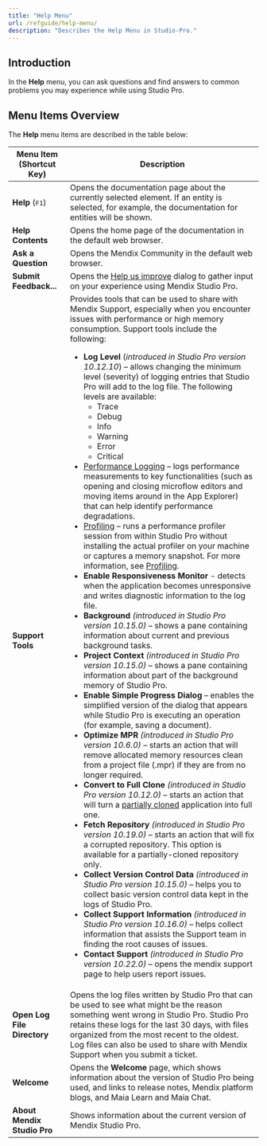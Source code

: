 ```yaml
---
title: "Help Menu"
url: /refguide/help-menu/
description: "Describes the Help Menu in Studio-Pro."
---
```


## Introduction

In the **Help** menu, you can ask questions and find answers to common problems you may experience while using Studio Pro. 

## Menu Items Overview

The **Help** menu items are described in the table below:

| Menu Item (Shortcut Key)    | Description                                                                                                                                                                                                                                                                                                                                                                                                                                                                                                                                                                                                                                                                                                                                                                                                                                                                                                                                                                                                                                                                                                                                                                                                                                                                                                                                                                                                                                                                                                                                                                                                                                                                                                                                                                                                                                                                                                                                                                                                                                                                                                                                                                                                                                                                                                                                                                                                                                                                                                                                                                                                                                                                                   |
|-----------------------------|-----------------------------------------------------------------------------------------------------------------------------------------------------------------------------------------------------------------------------------------------------------------------------------------------------------------------------------------------------------------------------------------------------------------------------------------------------------------------------------------------------------------------------------------------------------------------------------------------------------------------------------------------------------------------------------------------------------------------------------------------------------------------------------------------------------------------------------------------------------------------------------------------------------------------------------------------------------------------------------------------------------------------------------------------------------------------------------------------------------------------------------------------------------------------------------------------------------------------------------------------------------------------------------------------------------------------------------------------------------------------------------------------------------------------------------------------------------------------------------------------------------------------------------------------------------------------------------------------------------------------------------------------------------------------------------------------------------------------------------------------------------------------------------------------------------------------------------------------------------------------------------------------------------------------------------------------------------------------------------------------------------------------------------------------------------------------------------------------------------------------------------------------------------------------------------------------------------------------------------------------------------------------------------------------------------------------------------------------------------------------------------------------------------------------------------------------------------------------------------------------------------------------------------------------------------------------------------------------------------------------------------------------------------------------------------------------|
| **Help** (<kbd>F1</kbd>)    | Opens the documentation page about the currently selected element. If an entity is selected, for example, the documentation for entities will be shown.                                                                                                                                                                                                                                                                                                                                                                                                                                                                                                                                                                                                                                                                                                                                                                                                                                                                                                                                                                                                                                                                                                                                                                                                                                                                                                                                                                                                                                                                                                                                                                                                                                                                                                                                                                                                                                                                                                                                                                                                                                                                                                                                                                                                                                                                                                                                                                                                                                                                                                                                       |
| **Help Contents**           | Opens the home page of the documentation in the default web browser.                                                                                                                                                                                                                                                                                                                                                                                                                                                                                                                                                                                                                                                                                                                                                                                                                                                                                                                                                                                                                                                                                                                                                                                                                                                                                                                                                                                                                                                                                                                                                                                                                                                                                                                                                                                                                                                                                                                                                                                                                                                                                                                                                                                                                                                                                                                                                                                                                                                                                                                                                                                                                          |
| **Ask a Question**          | Opens the Mendix Community in the default web browser.                                                                                                                                                                                                                                                                                                                                                                                                                                                                                                                                                                                                                                                                                                                                                                                                                                                                                                                                                                                                                                                                                                                                                                                                                                                                                                                                                                                                                                                                                                                                                                                                                                                                                                                                                                                                                                                                                                                                                                                                                                                                                                                                                                                                                                                                                                                                                                                                                                                                                                                                                                                                                                        |
| **Submit Feedback...**      | Opens the [Help us improve](/refguide/feedback-survey/) dialog to gather input on your experience using Mendix Studio Pro.                                                                                                                                                                                                                                                                                                                                                                                                                                                                                                                                                                                                                                                                                                                                                                                                                                                                                                                                                                                                                                                                                                                                                                                                                                                                                                                                                                                                                                                                                                                                                                                                                                                                                                                                                                                                                                                                                                                                                                                                                                                                                                                                                                                                                                                                                                                                                                                                                                                                                                                                                                                      |
| **Support Tools**           | Provides tools that can be used to share with Mendix Support, especially when you encounter issues with performance or high memory consumption. Support tools include the following: <br><ul><li>**Log Level** (*introduced in Studio Pro version 10.12.10*) – allows changing the minimum level (severity) of logging entries that Studio Pro will add to the log file. The following levels are available:<br><ul><li>Trace</li><li>Debug</li><li>Info</li><li>Warning</li><li>Error</li><li>Critical</li></ul></li><li>[Performance Logging](/refguide/performance-logging/) – logs performance measurements to key functionalities (such as opening and closing microflow editors and moving items around in the App Explorer) that can help identify performance degradations.</li> <li>[Profiling](/refguide/profiling/) – runs a performance profiler session from within Studio Pro without installing the actual profiler on your machine or captures a memory snapshot. For more information, see [Profiling](/refguide/profiling/).  </li><li>**Enable Responsiveness Monitor** - detects when the application becomes unresponsive and writes diagnostic information to the log file. </li><li>**Background** *(introduced in Studio Pro version 10.15.0)* – shows a pane containing information about current and previous background tasks.</li><li>**Project Context** *(introduced in Studio Pro version 10.15.0)* – shows a pane containing information about part of the background memory of Studio Pro.</li><li>**Enable Simple Progress Dialog** – enables the simplified version of the dialog that appears while Studio Pro is executing an operation (for example, saving a document).</li> <li>**Optimize MPR** *(introduced in Studio Pro version 10.6.0)* – starts an action that will remove allocated memory resources clean from a project file (.mpr) if they are from no longer required.</li><li>**Convert to Full Clone** *(introduced in Studio Pro version 10.12.0)* – starts an action that will turn a [partially cloned](/refguide/clone-type/)  application into full one.</li><li>**Fetch Repository** *(introduced in Studio Pro version 10.19.0)* – starts an action that will fix a corrupted repository. This option is available for a partially-cloned repository only.</li><li>**Collect Version Control Data** *(introduced in Studio Pro version 10.15.0)* – helps you to collect basic version control data kept in the logs of Studio Pro.</li><li>**Collect Support Information** *(introduced in Studio Pro version 10.16.0)* – helps collect information that assists the Support team in finding the root causes of issues.</li><li>**Contact Support** *(introduced in Studio Pro version 10.22.0)* – opens the mendix support page to help users report issues.</li></ul> |
| **Open Log File Directory** | Opens the log files written by Studio Pro that can be used to see what might be the reason something went wrong in Studio Pro. Studio Pro retains these logs for the last 30 days, with files organized from the most recent to the oldest. Log files can also be used to share with Mendix Support when you submit a ticket.                                                                                                                                                                                                                                                                                                                                                                                                                                                                                                                                                                                                                                                                                                                                                                                                                                                                                                                                                                                                                                                                                                                                                                                                                                                                                                                                                                                                                                                                                                                                                                                                                                                                                                                                                                                                                                                                                                                                                                                                                                                                                                                                                                                                                                                                                                                                                                 |
| **Welcome**                 | Opens the **Welcome** page, which shows information about the version of Studio Pro being used, and links to release notes, Mendix platform blogs, and Maia Learn and  Maia Chat.                                                                                                                                                                                                                                                                                                                                                                                                                                                                                                                                                                                                                                                                                                                                                                                                                                                                                                                                                                                                                                                                                                                                                                                                                                                                                                                                                                                                                                                                                                                                                                                                                                                                                                                                                                                                                                                                                                                                                                                                                                                                                                                                                                                                                                                                                                                                                                                                                                                                                                             |
| **About Mendix Studio Pro** | Shows information about the current version of Mendix Studio Pro.                                                                                                                                                                                                                                                                                                                                                                                                                                                                                                                                                                                                                                                                                                                                                                                                                                                                                                                                                                                                                                                                                                                                                                                                                                                                                                                                                                                                                                                                                                                                                                                                                                                                                                                                                                                                                                                                                                                                                                                                                                                                                                                                                                                                                                                                                                                                                                                                                                                                                                                                                                                                                             |
